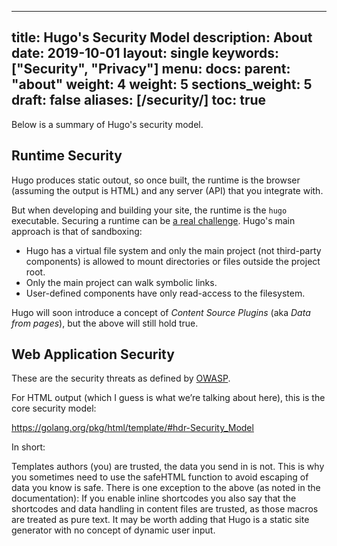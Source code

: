 

---
title: Hugo's Security Model
description: About 
date: 2019-10-01
layout: single
keywords: ["Security", "Privacy"]
menu:
  docs:
    parent: "about"
    weight: 4
weight: 5
sections_weight: 5
draft: false
aliases: [/security/]
toc: true
---

Below is a summary of Hugo's security model.  

## Runtime Security

Hugo produces static outout, so once built, the runtime is the browser (assuming the output is HTML) and any server (API) that you integrate with.

But when developing and building your site, the runtime is the `hugo` executable. Securing a runtime can be [a real challenge](https://blog.logrocket.com/how-to-protect-your-node-js-applications-from-malicious-dependencies-5f2e60ea08f9/). Hugo's main approach is that of sandboxing:

* Hugo has a virtual file system and only the main project (not third-party components) is allowed to mount directories or files outside the project root.
* Only the main project can walk symbolic links.
* User-defined components have only read-access to the filesystem.

Hugo will soon introduce a concept of _Content Source Plugins_ (aka _Data from pages_), but the above will still hold true.

## Web Application Security

 These are the security threats as defined by [OWASP](https://en.wikipedia.org/wiki/OWASP).

 For HTML output (which I guess is what we’re talking about here), this is the core security model:

https://golang.org/pkg/html/template/#hdr-Security_Model

In short:

Templates authors (you) are trusted, the data you send in is not.
This is why you sometimes need to use the safeHTML function to avoid escaping of data you know is safe.
There is one exception to the above (as noted in the documentation): If you enable inline shortcodes you also say that the shortcodes and data handling in content files are trusted, as those macros are treated as pure text.
It may be worth adding that Hugo is a static site generator with no concept of dynamic user input.
